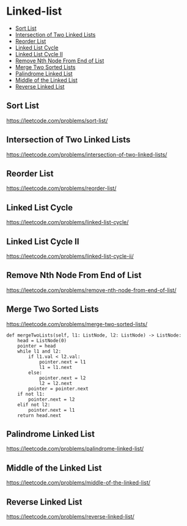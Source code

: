 # Linked-list

+ [Sort List](#sort-list)
+ [Intersection of Two Linked Lists](#intersection-of-two-linked-lists)
+ [Reorder List](#reorder-list)
+ [Linked List Cycle](#linked-list-cycle)
+ [Linked List Cycle II](#linked-list-cycle-ii)
+ [Remove Nth Node From End of List](#remove-nth-node-from-end-of-list)
+ [Merge Two Sorted Lists](#merge-two-sorted-list)
+ [Palindrome Linked List](#palindrome-linked-list)
+ [Middle of the Linked List](#middle-of-the-linked-list)
+ [Reverse Linked List](#reverse-linked-list)

## Sort List

https://leetcode.com/problems/sort-list/

## Intersection of Two Linked Lists

https://leetcode.com/problems/intersection-of-two-linked-lists/

## Reorder List

https://leetcode.com/problems/reorder-list/

## Linked List Cycle

https://leetcode.com/problems/linked-list-cycle/

## Linked List Cycle II

https://leetcode.com/problems/linked-list-cycle-ii/

## Remove Nth Node From End of List

https://leetcode.com/problems/remove-nth-node-from-end-of-list/

## Merge Two Sorted Lists

https://leetcode.com/problems/merge-two-sorted-lists/

    def mergeTwoLists(self, l1: ListNode, l2: ListNode) -> ListNode:
        head = ListNode(0)
        pointer = head
        while l1 and l2:
            if l1.val < l2.val:
                pointer.next = l1
                l1 = l1.next
            else:
                pointer.next = l2
                l2 = l2.next
            pointer = pointer.next
        if not l1:
            pointer.next = l2
        elif not l2:
            pointer.next = l1
        return head.next

## Palindrome Linked List

https://leetcode.com/problems/palindrome-linked-list/

## Middle of the Linked List

https://leetcode.com/problems/middle-of-the-linked-list/

## Reverse Linked List

https://leetcode.com/problems/reverse-linked-list/
